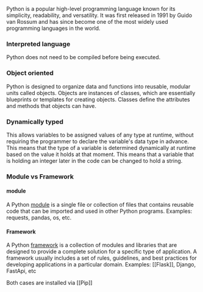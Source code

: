 Python is a popular high-level programming language known for its simplicity, readability, and versatility. It was first released in 1991 by Guido van Rossum and has since become one of the most widely used programming languages in the world.

### Interpreted language
Python does not need to be compiled before being executed.

### Object oriented
Python is designed to organize data and functions into reusable, modular units called objects. Objects are instances of classes, which are essentially blueprints or templates for creating objects. Classes define the attributes and methods that objects can have.

### Dynamically typed
This allows variables to be assigned values of any type at runtime, without requiring the programmer to declare the variable's data type in advance. This means that the type of a variable is determined dynamically at runtime based on the value it holds at that moment. This means that a variable that is holding an integer later in the code can be changed to hold a string.

### Module vs Framework

#### module
A Python <u>module</u> is a single file or collection of files that contains reusable code that can be imported and used in other Python programs. Examples: requests, pandas, os, etc.

#### Framework
A Python <u>framework</u> is a collection of modules and libraries that are designed to provide a complete solution for a specific type of application. A framework usually includes a set of rules, guidelines, and best practices for developing applications in a particular domain.
Examples: [[Flask]], Django, FastApi, etc

Both cases are installed via [[Pip]]

